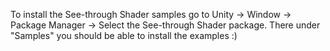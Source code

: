 To install the See-through Shader samples go to Unity -> Window -> Package Manager -> Select the See-through Shader package. There under "Samples" you should be able to install the examples :)